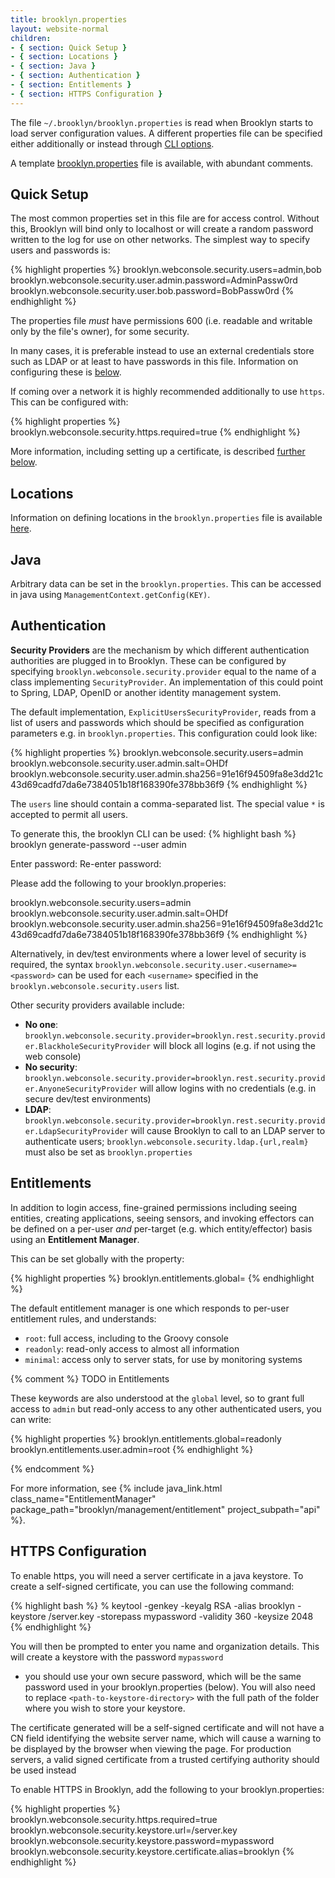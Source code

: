 ```yaml
---
title: brooklyn.properties
layout: website-normal
children:
- { section: Quick Setup }
- { section: Locations }
- { section: Java }
- { section: Authentication }
- { section: Entitlements }
- { section: HTTPS Configuration }
---
```


The file `~/.brooklyn/brooklyn.properties` is read when Brooklyn starts
to load server configuration values.
A different properties file can be specified either additionally or instead
through [CLI options](cli.html#configuration). 

A template [brooklyn.properties]({{brooklyn_properties_url_path}}) file is available,
with abundant comments.


## Quick Setup

The most common properties set in this file are for access control.
Without this, Brooklyn will bind only to localhost or will create a random
password written to the log for use on other networks.
The simplest way to specify users and passwords is:
 
{% highlight properties %}
brooklyn.webconsole.security.users=admin,bob
brooklyn.webconsole.security.user.admin.password=AdminPassw0rd
brooklyn.webconsole.security.user.bob.password=BobPassw0rd
{% endhighlight %}

The properties file *must* have permissions 600 
(i.e. readable and writable only by the file's owner),
for some security.

In many cases, it is preferable instead to use an external credentials store such as LDAP
or at least to have passwords in this file.
Information on configuring these is [below](#authentication). 

If coming over a network it is highly recommended additionally to use `https`.
This can be configured with:

{% highlight properties %}
brooklyn.webconsole.security.https.required=true
{% endhighlight %}

More information, including setting up a certificate, is described [further below](#https-configuration).


## Locations

Information on defining locations in the `brooklyn.properties` file is available [here](locations/).


## Java

Arbitrary data can be set in the `brooklyn.properties`.
This can be accessed in java using `ManagementContext.getConfig(KEY)`.


## Authentication

**Security Providers** are the mechanism by which different authentication authorities are plugged in to Brooklyn.
These can be configured by specifying `brooklyn.webconsole.security.provider` equal 
to the name of a class implementing `SecurityProvider`.
An implementation of this could point to Spring, LDAP, OpenID or another identity management system.

The default implementation, `ExplicitUsersSecurityProvider`, reads from a list of users and passwords
which should be specified as configuration parameters e.g. in `brooklyn.properties`.
This configuration could look like:

{% highlight properties %}
brooklyn.webconsole.security.users=admin
brooklyn.webconsole.security.user.admin.salt=OHDf
brooklyn.webconsole.security.user.admin.sha256=91e16f94509fa8e3dd21c43d69cadfd7da6e7384051b18f168390fe378bb36f9
{% endhighlight %}

The `users` line should contain a comma-separated list. The special value `*` is accepted to permit all users.

To generate this, the brooklyn CLI can be used:
{% highlight bash %}
brooklyn generate-password --user admin

Enter password: 
Re-enter password: 

Please add the following to your brooklyn.properies:

brooklyn.webconsole.security.users=admin
brooklyn.webconsole.security.user.admin.salt=OHDf
brooklyn.webconsole.security.user.admin.sha256=91e16f94509fa8e3dd21c43d69cadfd7da6e7384051b18f168390fe378bb36f9
{% endhighlight %}

Alternatively, in dev/test environments where a lower level of security is required,
the syntax `brooklyn.webconsole.security.user.<username>=<password>` can be used for
each `<username>` specified in the `brooklyn.webconsole.security.users` list.

Other security providers available include:

* **No one**: `brooklyn.webconsole.security.provider=brooklyn.rest.security.provider.BlackholeSecurityProvider`
  will block all logins (e.g. if not using the web console)
* **No security**: `brooklyn.webconsole.security.provider=brooklyn.rest.security.provider.AnyoneSecurityProvider`
  will allow logins with no credentials (e.g. in secure dev/test environments) 
* **LDAP**: `brooklyn.webconsole.security.provider=brooklyn.rest.security.provider.LdapSecurityProvider`
  will cause Brooklyn to call to an LDAP server to authenticate users;
  `brooklyn.webconsole.security.ldap.{url,realm}` must also be set as `brooklyn.properties`


## Entitlements

In addition to login access, fine-grained permissions including 
seeing entities, creating applications, seeing sensors, and invoking effectors
can be defined on a per-user *and* per-target (e.g. which entity/effector) basis
using an **Entitlement Manager**.

This can be set globally with the property:

{% highlight properties %}
brooklyn.entitlements.global=<class>
{% endhighlight %}

The default entitlement manager is one which responds to per-user entitlement rules,
and understands:

* `root`:  full access, including to the Groovy console
* `readonly`:  read-only access to almost all information
* `minimal`:  access only to server stats, for use by monitoring systems

{% comment %}
TODO in Entitlements

These keywords are also understood at the `global` level, so to grant full access to `admin`
but read-only access to any other authenticated users, you can write:

{% highlight properties %}
brooklyn.entitlements.global=readonly
brooklyn.entitlements.user.admin=root
{% endhighlight %}

{% endcomment %}

For more information, see {% include java_link.html class_name="EntitlementManager" package_path="brooklyn/management/entitlement" project_subpath="api" %}.


## HTTPS Configuration

To enable https, you will need a server certificate in a java keystore. To create a self-signed certificate, you can use the
following command:

{% highlight bash %}
% keytool -genkey -keyalg RSA -alias brooklyn -keystore <path-to-keystore-directory>/server.key -storepass mypassword -validity 360 -keysize 2048
{% endhighlight %}

You will then be prompted to enter you name and organization details. This will create a keystore with the password `mypassword`
- you should use your own secure password, which will be the same password used in your brooklyn.properties (below). 
You will also need to replace `<path-to-keystore-directory>` with the full path of the folder where you wish to store your
keystore. 

The certificate generated will be a self-signed certificate and will not have a CN field identifying the website server 
name, which will cause a warning to be displayed by the browser when viewing the page. For production servers, a valid signed 
certificate from a trusted certifying authority should be used instead

To enable HTTPS in Brooklyn, add the following to your brooklyn.properties:

{% highlight properties %}
brooklyn.webconsole.security.https.required=true
brooklyn.webconsole.security.keystore.url=<path-to-keystore-directory>/server.key
brooklyn.webconsole.security.keystore.password=mypassword
brooklyn.webconsole.security.keystore.certificate.alias=brooklyn
{% endhighlight %}

